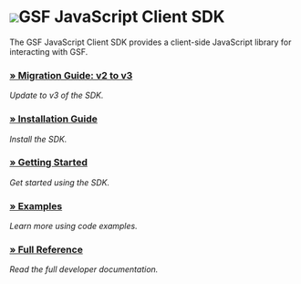 <h1 class="gsf-title"><img src="./manual/asset/gsf-large.png">GSF JavaScript Client SDK</h1>

The GSF JavaScript Client SDK provides a client-side JavaScript library for interacting with GSF.

### [» Migration Guide: v2 to v3](./manual/tutorial/migration-guide.html)
*Update to v3 of the SDK.*

### [» Installation Guide](./manual/installation/installation.html)
*Install the SDK.*

### [» Getting Started](./manual/tutorial/getting-started.html)
*Get started using the SDK.*

### [» Examples](./manual/tutorial/examples.html)
*Learn more using code examples.*

### [» Full Reference](./identifiers.html)
*Read the full developer documentation.*
